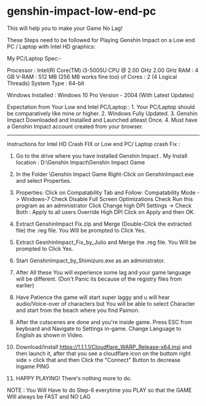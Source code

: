 # genshin-impact-low-end-pc
This will help you to make your Game No Lag!

These Steps need to be followed for Playing Genshin Impact on a Low end PC / Laptop with Intel HD graphics:

My PC/Laptop Spec:-

Processor 	: Intel(R) Core(TM) i3-5005U CPU @ 2.00 GHz  2.00 GHz
RAM 		: 4 GB
V-RAM 		: 512 MB (256 MB works fine too)
of Cores	: 2 (4 Logical Threads)
System Type 	: 64-bit

Windows Installed : Windows 10 Pro Version - 2004 (With Latest Updates)

Expectation from Your Low end Intel PC/Laptop : 1. Your PC/Laptop should be comparatively like mine or higher.
						2. Windows Fully Updated.
						3. Genshin Impact Downloaded and Installed and Launched atleast Once.
						4. Must have a Genshin Impact account created from your browser.

-----------------------------------------------------------------------------------------------------------------------------------------------------------------------

Instructions for Intel HD Crash FIX or Low end PC/ Laptop crash Fix :

1. Go to the drive where you have installed Genshin Impact . My Install location : D:\Genshin Impact\Genshin Impact Game
2. In the Folder \Genshin Impact Game Right-Click on GenshinImpact.exe and select Properties.
3. Properties: Click on Compatability Tab and Follow:	Compatability Mode -> Windows-7
							Check Disable Full Screen Optimizations
							Check Run this program as an administrator
							Click Change high DPI Settings -> Check Both : 	Apply to all users
													Override High DPI
							Click on Apply and then OK.

4. Extract GenshinImpact Fix.zip and Merge (Double-Click the extracted file) the .reg file. You Will be prompted to Click Yes.

5. Extract GesnhinImpact_Fix_by_Julio and Merge the .reg file. You Will be prompted to Click Yes.

6. Start GenshinImpact_by_Shimizuro.exe as an administrator.

7. After All these You will experience some lag and your game language will be different. (Don't Panic its because of the registry files from earlier)

8. Have Patience the game will start super laggy and u will hear audio/Voice-over of characters but You will be able to select Character and start from the beach where you find Paimon.

9. After the cutscenes are done and you're inside game. Press ESC from keyboard and Navigate to Settings in-game. Change Language to English as shown in Video.

10. Download/Install https://1.1.1.1/Cloudflare_WARP_Release-x64.msi and then launch it, after that you see a cloudflare icon on the buttom right side > click that and then Click the "Connect" Button to decrease Ingame PING

10. HAPPY PLAYING! There's nothing more to do.

NOTE : You Will Have to do Step-6 everytime you PLAY so that the GAME WIll  always be FAST and NO LAG
